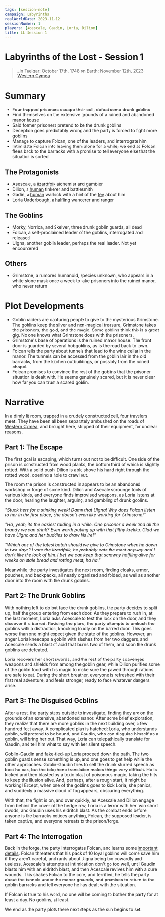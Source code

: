 ```yaml
---
tags: [session-note]
campaign: Labyrinths
realWorldDate: 2023-11-12
sessionNumber: 1
players: [Acescale, Gaudin, Loria, Dilion]
title: LL Session 1
---
```

# Labyrinths of the Lost - Session 1
>_in Taelgar: October 17th, 1748
>on Earth: November 12th, 2023
>[Western Cymea](<../../gazetteer/western-green-sea/cymea/western-cymea.md>)

# Summary
- Four trapped prisoners escape their cell, defeat some drunk goblins
- Find themselves on the extensive grounds of a ruined and abandoned manor house
- Said former prisoners pretend to be the drunk goblins
- Deception goes predictably wrong and the party is forced to fight more goblins
- Manage to capture Folcan, one of the leaders, and interrogate him
- Intimidate Folcan into leaving them alone for a while; we end as Folcan flees back to the barracks with a promise to tell everyone else that the situation is sorted
## The Protagonists
- Asescale, a [lizardfolk](<../../species/children-of-the-embodied-gods/lizardfolk/lizardfolk.md>) alchemist and gambler
- Dilion, a [human](<../../species/humans/humans.md>) tinkerer and battlesmith
- Gadin, a [human](<../../species/humans/humans.md>) warlock with a hint of the [fey](<../../species/children-of-the-divine/fey/fey.md>) about him
- Loria Underbough, a [halfling](<../../species/children-of-the-embodied-gods/halflings/halflings.md>) wanderer and ranger
## The Goblins
- Morky, Norrica, and Skelver, three drunk goblin guards, all dead
- Folcan, a self-proclaimed leader of the goblins, interrogated and released
- Ulgna, another goblin leader, perhaps the real leader. Not yet encountered
## Others
- Grimstone, a rumored humanoid, species unknown, who appears in a white stone mask once a week to take prisoners into the ruined manor, who never return
# Plot Developments

- Goblin raiders are capturing people to give to the mysterious Grimstone. The goblins keep the silver and non-magical treasure, Grimstone takes the prisoners, the gold, and the magic. Some goblins think this is a great gig. No one knows what Grimstone does with the prisoners.
- Grimstone's base of operations is the ruined manor house. The front door is guarded by several hobgoblins, as is the road back to town. 
- Folcan tells the party about tunnels that lead to the wine cellar in the manor. The tunnels can be accessed from the goblin lair in the old barracks, from the kitchen outbuildings, or possibly from the ruined chapel. 
- Folcan promises to convince the rest of the goblins that the prisoner situation is dealt with. He seems genuinely scared, but it is never clear how far you can trust a scared goblin. 
# Narrative

In a dimly lit room, trapped in a crudely constructed cell, four travelers meet. They have been all been separately ambushed on the roads of [Western Cymea](<../../gazetteer/western-green-sea/cymea/western-cymea.md>), and brought here, stripped of their equipment, for unclear reasons. 
## Part 1: The Escape

The first goal is escaping, which turns out not to be difficult. One side of the prison is constructed from wood planks, the bottom third of which is slightly rotted. With a solid push, Dilion is able shove his hand right through the rotted wood, opening a hole to crawl out. 

The room the prison is constructed in appears to be an abandoned workshop or forge of some kind. Dilion and Asecale scrounge tools of various kinds, and everyone finds improvised weapons, as Loria listens at the door, hearing the laughter, arguing, and gambling of drunk goblins. 

*"Stuck here for a stinking week! Damn that Ulgna! Why does Folcan listen to her in the first place, she doesn't even like working for Grimstone!"*

*"Ha, yeah, its the easiest raiding in a while. One prisoner a week and all the brandy we can drink? Even worth putting up with that filthy krekka. Glad we have Ulgna and her buddies to draw his ire!"*

*"Which one of the latest batch should we give to Grimstone when he down in two days? I vote the lizardfolk, he probably eats the most anyway and I don't like the look of him. I bet we can keep that scrawny halfling alive for weeks on stale bread and rotting meat, ha ha."*

Meanwhile, the party investigates the next room, finding cloaks, armor, pouches, and backpacks, all neatly organized and folded, as well as another door into the room with the drunk goblins. 
## Part 2: The Drunk Goblins

With nothing left to do but face the drunk goblins, the party decides to split up, half the group entering from each door. As they prepare to rush in, at the last moment, Loria asks Acescale to test the lock on the door, and they discover it is barred. Revising the plans, the party attempts to ambush the goblins with a distraction, knocking loudly on the barred door. This goes worse than one might expect given the state of the goblins. However, an anger Loria kneecaps a goblin with slashes from her two daggers, and Acescale sends a blast of acid that burns two of them, and soon the drunk goblins are defeated. 

Loria recovers her short swords, and the rest of the party scavenges weapons and shields from among the goblin gear, while Dilion purifies some of the goblin food with his magic to make sure the pawed through rations are safe to eat. During the short breather, everyone is refreshed with their first real adventure, and feels stronger, ready to face whatever dangers arise. 

## Part 3: The Disguised Goblins

After a rest, the party steps outside to investigate, finding they are on the grounds of an extensive, abandoned manor. After some brief exploration, they realize that there are more goblins in the next building over, a few hundred feet away. A complicated plan is hatched: Loria, who understands goblin, will pretend to be bound, and Gaudin, who can disguise himself as a goblin, will bring her out. That way, Loria can telepathically translate for Gaudin, and tell him what to say with her silent speech. 

Goblin-Gaudin and fake-tied-up Loria proceed down the path. The two goblin guards sense something is up, and one goes to get help while the other approaches. Goblin-Gaudin tries to sell the drunk slurred speech as best he can, but the telephone translation makes things very difficult. He is kicked and then blasted by a toxic blast of poisonous magic, taking the hits to keep the illusion alive. And, perhaps, after a rough start, it might be working! Except, when one of the goblins goes to kick Loria, she panics, and suddenly a massive cloud of fog appears, obscuring everything. 

With that, the fight is on, and over quickly, as Acescale and Dilion engage from behind the cover of the hedge row, Loria is a terror with her twin short swods, and Gaudin uses his eldritch blast. As the combat ends before anyone is the barracks notices anything, Folcan, the supposed leader, is taken captive, and everyone retreats to the prison/forge. 

## Part 4: The Interrogation

Back in the forge, the party interrogates Folcan, and learns some [important details](<#plot-developments>). Folcan threatens that his pack of 10 loyal goblins will come save him if they aren't careful, and rants about Ulgna being too cowardly and useless. Acescale's attempts at intimidation don't go too well, until Gaudin blasts him with an eldritch blast, and then Acescale revives him with a cure wounds. This shakes Folcan to the core, and terrified, he tells the party about the tunnels under the manor grounds, and promises to return to the goblin barracks and tell everyone he has dealt with the situation. 

If Folcan is true to his word, no one will be coming to bother the party for at least a day. No goblins, at least. 

We end as the party plots there next steps as the sun begins to set. 




